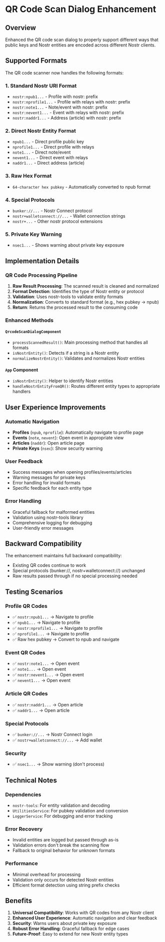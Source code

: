# QR Code Scan Dialog Enhancement

## Overview

Enhanced the QR code scan dialog to properly support different ways that public keys and Nostr entities are encoded across different Nostr clients.

## Supported Formats

The QR code scanner now handles the following formats:

### 1. Standard Nostr URI Format
- `nostr:npub1...` - Profile with nostr: prefix
- `nostr:nprofile1...` - Profile with relays with nostr: prefix
- `nostr:note1...` - Note/event with nostr: prefix
- `nostr:nevent1...` - Event with relays with nostr: prefix
- `nostr:naddr1...` - Address (article) with nostr: prefix

### 2. Direct Nostr Entity Format
- `npub1...` - Direct profile public key
- `nprofile1...` - Direct profile with relays
- `note1...` - Direct note/event
- `nevent1...` - Direct event with relays
- `naddr1...` - Direct address (article)

### 3. Raw Hex Format
- `64-character hex pubkey` - Automatically converted to npub format

### 4. Special Protocols
- `bunker://...` - Nostr Connect protocol
- `nostr+walletconnect://...` - Wallet connection strings
- `nostr+...` - Other nostr protocol extensions

### 5. Private Key Warning
- `nsec1...` - Shows warning about private key exposure

## Implementation Details

### QR Code Processing Pipeline

1. **Raw Result Processing**: The scanned result is cleaned and normalized
2. **Format Detection**: Identifies the type of Nostr entity or protocol
3. **Validation**: Uses nostr-tools to validate entity formats
4. **Normalization**: Converts to standard format (e.g., hex pubkey → npub)
5. **Return**: Returns the processed result to the consuming code

### Enhanced Methods

#### `QrcodeScanDialogComponent`
- `processScannedResult()`: Main processing method that handles all formats
- `isNostrEntity()`: Detects if a string is a Nostr entity
- `normalizeNostrEntity()`: Validates and normalizes Nostr entities

#### `App` Component
- `isNostrEntity()`: Helper to identify Nostr entities
- `handleNostrEntityFromQR()`: Routes different entity types to appropriate handlers

## User Experience Improvements

### Automatic Navigation
- **Profiles** (`npub`, `nprofile`): Automatically navigate to profile page
- **Events** (`note`, `nevent`): Open event in appropriate view
- **Articles** (`naddr`): Open article page
- **Private Keys** (`nsec`): Show security warning

### User Feedback
- Success messages when opening profiles/events/articles
- Warning messages for private keys
- Error handling for invalid formats
- Specific feedback for each entity type

### Error Handling
- Graceful fallback for malformed entities
- Validation using nostr-tools library
- Comprehensive logging for debugging
- User-friendly error messages

## Backward Compatibility

The enhancement maintains full backward compatibility:
- Existing QR codes continue to work
- Special protocols (bunker://, nostr+walletconnect://) unchanged
- Raw results passed through if no special processing needed

## Testing Scenarios

### Profile QR Codes
- ✅ `nostr:npub1...` → Navigate to profile
- ✅ `npub1...` → Navigate to profile  
- ✅ `nostr:nprofile1...` → Navigate to profile
- ✅ `nprofile1...` → Navigate to profile
- ✅ Raw hex pubkey → Convert to npub and navigate

### Event QR Codes
- ✅ `nostr:note1...` → Open event
- ✅ `note1...` → Open event
- ✅ `nostr:nevent1...` → Open event
- ✅ `nevent1...` → Open event

### Article QR Codes
- ✅ `nostr:naddr1...` → Open article
- ✅ `naddr1...` → Open article

### Special Protocols
- ✅ `bunker://...` → Nostr Connect login
- ✅ `nostr+walletconnect://...` → Add wallet

### Security
- ✅ `nsec1...` → Show warning (don't process)

## Technical Notes

### Dependencies
- `nostr-tools`: For entity validation and decoding
- `UtilitiesService`: For pubkey validation and conversion
- `LoggerService`: For debugging and error tracking

### Error Recovery
- Invalid entities are logged but passed through as-is
- Validation errors don't break the scanning flow
- Fallback to original behavior for unknown formats

### Performance
- Minimal overhead for processing
- Validation only occurs for detected Nostr entities
- Efficient format detection using string prefix checks

## Benefits

1. **Universal Compatibility**: Works with QR codes from any Nostr client
2. **Enhanced User Experience**: Automatic navigation and clear feedback
3. **Security**: Warns users about private key exposure
4. **Robust Error Handling**: Graceful fallback for edge cases
5. **Future-Proof**: Easy to extend for new Nostr entity types